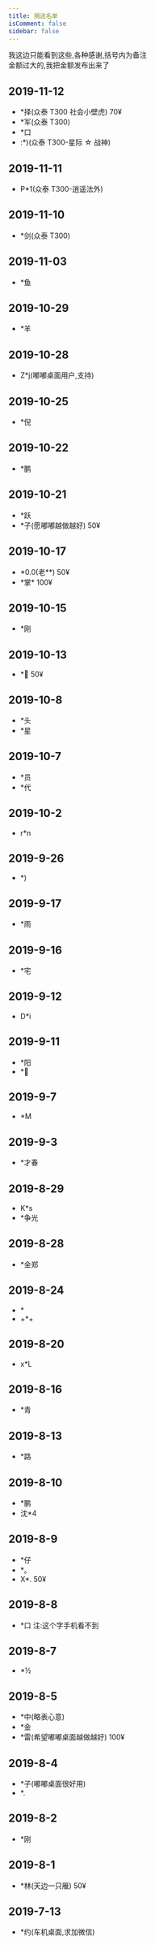 ```yaml
---
title: 捐送名单
isComment: false
sidebar: false
---
```


我这边只能看到这些,各种感谢,括号内为备注<br>
金额过大的,我把金额发布出来了

## 2019-11-12

- \*择(众泰 T300 社会小壁虎) 70¥
- \*军(众泰 T300)
- \*口
- :\*)(众泰 T300-星际 ☆ 战神)

## 2019-11-11

- P\*1(众泰 T300-逍遥法外)

## 2019-11-10

- \*剑(众泰 T300)

## 2019-11-03

- \*鱼

## 2019-10-29

- \*羊

## 2019-10-28

- Z\*j(嘟嘟桌面用户,支持)

## 2019-10-25

- \*倪

## 2019-10-22

- \*鹏

## 2019-10-21

- \*跃
- \*子(愿嘟嘟越做越好) 50¥

## 2019-10-17

- \*0.0(老\*\*) 50¥
- \*掌\* 100¥

## 2019-10-15

- \*刚

## 2019-10-13

- \*👀 50¥

## 2019-10-8

- \*头
- \*星

## 2019-10-7

- \*员
- \*代

## 2019-10-2

- r\*n

## 2019-9-26

- \*)

## 2019-9-17

- \*雨

## 2019-9-16

- \*宅

## 2019-9-12

- D\*i

## 2019-9-11

- \*阳
- \*🔧

## 2019-9-7

- \*M

## 2019-9-3

- \*才春

## 2019-8-29

- K\*s
- \*争光

## 2019-8-28

- \*金郑

## 2019-8-24

- \*
- +\*+

## 2019-8-20

- x\*L

## 2019-8-16

- \*青

## 2019-8-13

- \*路

## 2019-8-10

- \*鹏
- 沈\*4

## 2019-8-9

- \*仔
- \*。
- X\*. 50¥

## 2019-8-8

- \*口 注:这个字手机看不到

## 2019-8-7

- \*½

## 2019-8-5

- \*中(略表心意)
- \*金
- \*雷(希望嘟嘟桌面越做越好) 100¥

## 2019-8-4

- \*子(嘟嘟桌面很好用)
- \*.

## 2019-8-2

- \*刚

## 2019-8-1

- \*林(天边一只雁) 50¥

## 2019-7-13

- \*约(车机桌面,求加微信)
